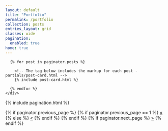 ```yaml
---
layout: default
title: "Portfolio"
permalink: /portfolio
collection: posts
entries_layout: grid
classes: wide
pagination:
  enabled: true
home: true
---
```

<!-- <ul>
  {% for post in site.posts %}
    <li>
      <a href="{{ post.url }}">{{ post.title }}</a>
      - {{ post.headline }}
    </li>
  {% endfor %}
</ul> -->

<div class="posts">
  <div class="grid-xlarge">
    <div class="posts__container" itemscope itemtype="http://schema.org/Blog" data-columns>

      {% for post in paginator.posts %}

        <!-- The tag below includes the markup for each post - partials/post-card.html -->
        {% include post-card.html %}

      {% endfor %}
    </div>
  </div>

  {% include pagination.html %}
</div>


<!-- Pagination links -->
<nav class="pagination">
  {% if paginator.previous_page %}
    {% if paginator.previous_page == 1 %}
      <a href="/" class="previous">&laquo;</a>
    {% else %}
      <a href="/page" class="previous">&laquo;</a>
    {% endif %}
  {% endif %}
  {% if paginator.next_page %}
    <a href="/page" class="next ">&raquo;</a>
  {% endif %}
</nav>